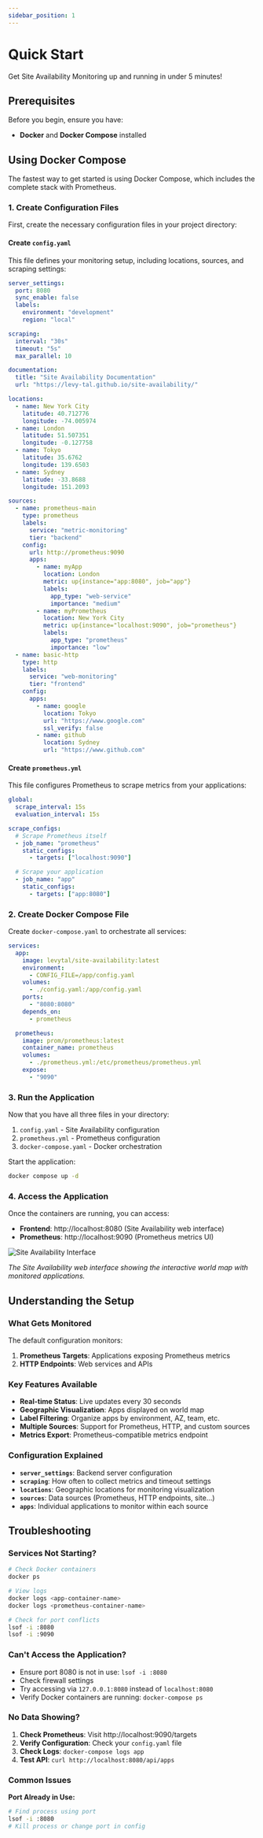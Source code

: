 ```yaml
---
sidebar_position: 1
---
```


# Quick Start

Get Site Availability Monitoring up and running in under 5 minutes!

## Prerequisites

Before you begin, ensure you have:

- **Docker** and **Docker Compose** installed

## Using Docker Compose

The fastest way to get started is using Docker Compose, which includes the complete stack with Prometheus.

### 1. Create Configuration Files

First, create the necessary configuration files in your project directory:

#### Create `config.yaml`

This file defines your monitoring setup, including locations, sources, and scraping settings:

```yaml
server_settings:
  port: 8080
  sync_enable: false
  labels:
    environment: "development"
    region: "local"

scraping:
  interval: "30s"
  timeout: "5s"
  max_parallel: 10

documentation:
  title: "Site Availability Documentation"
  url: "https://levy-tal.github.io/site-availability/"

locations:
  - name: New York City
    latitude: 40.712776
    longitude: -74.005974
  - name: London
    latitude: 51.507351
    longitude: -0.127758
  - name: Tokyo
    latitude: 35.6762
    longitude: 139.6503
  - name: Sydney
    latitude: -33.8688
    longitude: 151.2093

sources:
  - name: prometheus-main
    type: prometheus
    labels:
      service: "metric-monitoring"
      tier: "backend"
    config:
      url: http://prometheus:9090
      apps:
        - name: myApp
          location: London
          metric: up{instance="app:8080", job="app"}
          labels:
            app_type: "web-service"
            importance: "medium"
        - name: myPrometheus
          location: New York City
          metric: up{instance="localhost:9090", job="prometheus"}
          labels:
            app_type: "prometheus"
            importance: "low"
  - name: basic-http
    type: http
    labels:
      service: "web-monitoring"
      tier: "frontend"
    config:
      apps:
        - name: google
          location: Tokyo
          url: "https://www.google.com"
          ssl_verify: false
        - name: github
          location: Sydney
          url: "https://www.github.com"
```

#### Create `prometheus.yml`

This file configures Prometheus to scrape metrics from your applications:

```yaml
global:
  scrape_interval: 15s
  evaluation_interval: 15s

scrape_configs:
  # Scrape Prometheus itself
  - job_name: "prometheus"
    static_configs:
      - targets: ["localhost:9090"]

  # Scrape your application
  - job_name: "app"
    static_configs:
      - targets: ["app:8080"]
```

### 2. Create Docker Compose File

Create `docker-compose.yaml` to orchestrate all services:

```yaml
services:
  app:
    image: levytal/site-availability:latest
    environment:
      - CONFIG_FILE=/app/config.yaml
    volumes:
      - ./config.yaml:/app/config.yaml
    ports:
      - "8080:8080"
    depends_on:
      - prometheus

  prometheus:
    image: prom/prometheus:latest
    container_name: prometheus
    volumes:
      - ./prometheus.yml:/etc/prometheus/prometheus.yml
    expose:
      - "9090"
```

### 3. Run the Application

Now that you have all three files in your directory:

1. `config.yaml` - Site Availability configuration
2. `prometheus.yml` - Prometheus configuration
3. `docker-compose.yaml` - Docker orchestration

Start the application:

```bash
docker compose up -d
```

### 4. Access the Application

Once the containers are running, you can access:

- **Frontend**: http://localhost:8080 (Site Availability web interface)
- **Prometheus**: http://localhost:9090 (Prometheus metrics UI)

![Site Availability Interface](../../static/img/quickstart.png)

_The Site Availability web interface showing the interactive world map with monitored applications._

## Understanding the Setup

### What Gets Monitored

The default configuration monitors:

1. **Prometheus Targets**: Applications exposing Prometheus metrics
2. **HTTP Endpoints**: Web services and APIs

### Key Features Available

- **Real-time Status**: Live updates every 30 seconds
- **Geographic Visualization**: Apps displayed on world map
- **Label Filtering**: Organize apps by environment, AZ, team, etc.
- **Multiple Sources**: Support for Prometheus, HTTP, and custom sources
- **Metrics Export**: Prometheus-compatible metrics endpoint

### Configuration Explained

- **`server_settings`**: Backend server configuration
- **`scraping`**: How often to collect metrics and timeout settings
- **`locations`**: Geographic locations for monitoring visualization
- **`sources`**: Data sources (Prometheus, HTTP endpoints, site...)
- **`apps`**: Individual applications to monitor within each source

## Troubleshooting

### Services Not Starting?

```bash
# Check Docker containers
docker ps

# View logs
docker logs <app-container-name>
docker logs <prometheus-container-name>

# Check for port conflicts
lsof -i :8080
lsof -i :9090
```

### Can't Access the Application?

- Ensure port 8080 is not in use: `lsof -i :8080`
- Check firewall settings
- Try accessing via `127.0.0.1:8080` instead of `localhost:8080`
- Verify Docker containers are running: `docker-compose ps`

### No Data Showing?

1. **Check Prometheus**: Visit http://localhost:9090/targets
2. **Verify Configuration**: Check your `config.yaml` file
3. **Check Logs**: `docker-compose logs app`
4. **Test API**: `curl http://localhost:8080/api/apps`

### Common Issues

**Port Already in Use:**

```bash
# Find process using port
lsof -i :8080
# Kill process or change port in config
```

